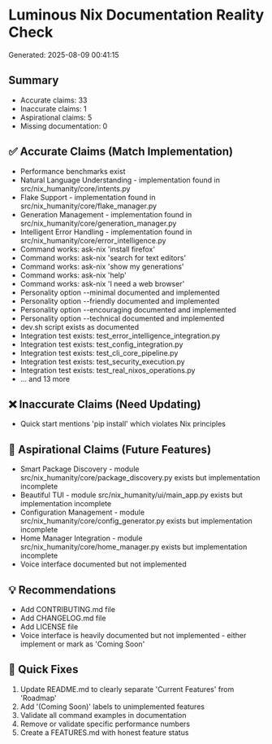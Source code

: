 # Luminous Nix Documentation Reality Check

Generated: 2025-08-09 00:41:15

## Summary
- Accurate claims: 33
- Inaccurate claims: 1
- Aspirational claims: 5
- Missing documentation: 0

## ✅ Accurate Claims (Match Implementation)
- Performance benchmarks exist
- Natural Language Understanding - implementation found in src/nix_humanity/core/intents.py
- Flake Support - implementation found in src/nix_humanity/core/flake_manager.py
- Generation Management - implementation found in src/nix_humanity/core/generation_manager.py
- Intelligent Error Handling - implementation found in src/nix_humanity/core/error_intelligence.py
- Command works: ask-nix 'install firefox'
- Command works: ask-nix 'search for text editors'
- Command works: ask-nix 'show my generations'
- Command works: ask-nix 'help'
- Command works: ask-nix 'I need a web browser'
- Personality option --minimal documented and implemented
- Personality option --friendly documented and implemented
- Personality option --encouraging documented and implemented
- Personality option --technical documented and implemented
- dev.sh script exists as documented
- Integration test exists: test_error_intelligence_integration.py
- Integration test exists: test_config_integration.py
- Integration test exists: test_cli_core_pipeline.py
- Integration test exists: test_security_execution.py
- Integration test exists: test_real_nixos_operations.py
- ... and 13 more

## ❌ Inaccurate Claims (Need Updating)
- Quick start mentions 'pip install' which violates Nix principles

## 🔮 Aspirational Claims (Future Features)
- Smart Package Discovery - module src/nix_humanity/core/package_discovery.py exists but implementation incomplete
- Beautiful TUI - module src/nix_humanity/ui/main_app.py exists but implementation incomplete
- Configuration Management - module src/nix_humanity/core/config_generator.py exists but implementation incomplete
- Home Manager Integration - module src/nix_humanity/core/home_manager.py exists but implementation incomplete
- Voice interface documented but not implemented

## 💡 Recommendations
- Add CONTRIBUTING.md file
- Add CHANGELOG.md file
- Add LICENSE file
- Voice interface is heavily documented but not implemented - either implement or mark as 'Coming Soon'

## 🔧 Quick Fixes
1. Update README.md to clearly separate 'Current Features' from 'Roadmap'
2. Add '(Coming Soon)' labels to unimplemented features
3. Validate all command examples in documentation
4. Remove or validate specific performance numbers
5. Create a FEATURES.md with honest feature status